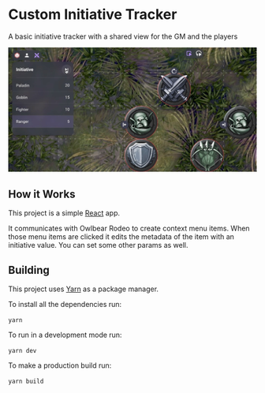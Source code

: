 # Custom Initiative Tracker

A basic initiative tracker with a shared view for the GM and the players

![Example](/docs/header.jpg)

## How it Works

This project is a simple [React](https://reactjs.org/) app.

It communicates with Owlbear Rodeo to create context menu items. When those menu items are clicked it edits the metadata of the item with an initiative value. You can set some other params as well.

## Building

This project uses [Yarn](https://yarnpkg.com/) as a package manager.

To install all the dependencies run:

`yarn`

To run in a development mode run:

`yarn dev`

To make a production build run:

`yarn build`
